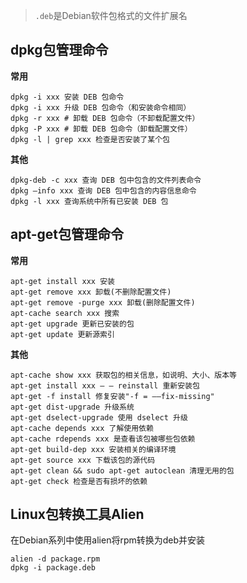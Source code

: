 > `.deb`是Debian软件包格式的文件扩展名

## dpkg包管理命令

__常用__

```
dpkg -i xxx 安装 DEB 包命令
dpkg -i xxx 升级 DEB 包命令（和安装命令相同）
dpkg -r xxx # 卸载 DEB 包命令（不卸载配置文件）
dpkg -P xxx # 卸载 DEB 包命令（卸载配置文件）
dpkg -l | grep xxx 检查是否安装了某个包
```

__其他__

```
dpkg-deb -c xxx 查询 DEB 包中包含的文件列表命令
dpkg –info xxx 查询 DEB 包中包含的内容信息命令
dpkg -l xxx 查询系统中所有已安装 DEB 包
```

## apt-get包管理命令

__常用__

```
apt-get install xxx 安装
apt-get remove xxx 卸载(不删除配置文件)
apt-get remove -purge xxx 卸载(删除配置文件)
apt-cache search xxx 搜索
apt-get upgrade 更新已安装的包
apt-get update 更新源索引
```

__其他__

```
apt-cache show xxx 获取包的相关信息，如说明、大小、版本等
apt-get install xxx – – reinstall 重新安装包
apt-get -f install 修复安装"-f = ——fix-missing"
apt-get dist-upgrade 升级系统
apt-get dselect-upgrade 使用 dselect 升级
apt-cache depends xxx 了解使用依赖
apt-cache rdepends xxx 是查看该包被哪些包依赖
apt-get build-dep xxx 安装相关的编译环境
apt-get source xxx 下载该包的源代码
apt-get clean && sudo apt-get autoclean 清理无用的包
apt-get check 检查是否有损坏的依赖
```

## Linux包转换工具Alien

在Debian系列中使用alien将rpm转换为deb并安装

```
alien -d package.rpm
dpkg -i package.deb
```
